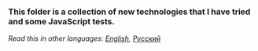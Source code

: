 ### This folder is a collection of new technologies that I have tried and some JavaScript tests.

*Read this in other languages: [English](README.md), [Русский](README.ru.md)*
